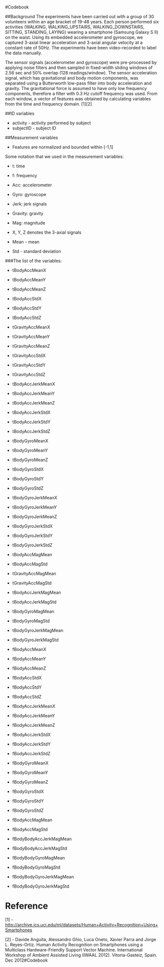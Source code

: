#Codebook

##Background
The experiments have been carried out with a group of 30 volunteers within an age bracket of 19-48 years. 
Each person performed six activities (WALKING, WALKING_UPSTAIRS, WALKING_DOWNSTAIRS, SITTING, STANDING, LAYING) wearing a smartphone (Samsung Galaxy S II) on the waist. 
Using its embedded accelerometer and gyroscope, we captured 3-axial linear acceleration and 3-axial angular velocity at a constant rate of 50Hz. 
The experiments have been video-recorded to label the data manually. 

The sensor signals (accelerometer and gyroscope) were pre-processed by applying noise filters and then sampled in fixed-width sliding windows of 2.56 sec and 50% overlap (128 readings/window). 
The sensor acceleration signal, which has gravitational and body motion components, was separated using a Butterworth low-pass filter into body acceleration and gravity. 
The gravitational force is assumed to have only low frequency components, therefore a filter with 0.3 Hz cutoff frequency was used. 
From each window, a vector of features was obtained by calculating variables from the time and frequency domain. 
[1][2]

##ID variables
- activity - activity performed by subject
- subjectID - subject ID

##Measurement variables
- Features are normalized and bounded within [-1,1]


Some notation that we used in the measurement variables:
- t: time

- f: frequency

- Acc: accelerometer

- Gyro: gyroscope

- Jerk: jerk signals

- Gravity: gravity

- Mag: magnitude 

- X, Y, Z denotes the 3-axial signals

- Mean - mean

- Std - standard deviation 

###The list of the variables:
- tBodyAccMeanX 

- tBodyAccMeanY 

- tBodyAccMeanZ 

- tBodyAccStdX 

- tBodyAccStdY 

- tBodyAccStdZ 

- tGravityAccMeanX 

- tGravityAccMeanY 

- tGravityAccMeanZ 

- tGravityAccStdX 

- tGravityAccStdY 

- tGravityAccStdZ 

- tBodyAccJerkMeanX 

- tBodyAccJerkMeanY 

- tBodyAccJerkMeanZ 

- tBodyAccJerkStdX 

- tBodyAccJerkStdY 

- tBodyAccJerkStdZ 

- tBodyGyroMeanX 

- tBodyGyroMeanY 

- tBodyGyroMeanZ 

- tBodyGyroStdX 

- tBodyGyroStdY 

- tBodyGyroStdZ 

- tBodyGyroJerkMeanX 

- tBodyGyroJerkMeanY 

- tBodyGyroJerkMeanZ 

- tBodyGyroJerkStdX 

- tBodyGyroJerkStdY 

- tBodyGyroJerkStdZ 

- tBodyAccMagMean 

- tBodyAccMagStd 

- tGravityAccMagMean 

- tGravityAccMagStd 

- tBodyAccJerkMagMean 

- tBodyAccJerkMagStd 

- tBodyGyroMagMean 

- tBodyGyroMagStd 

- tBodyGyroJerkMagMean 

- tBodyGyroJerkMagStd 

- fBodyAccMeanX 

- fBodyAccMeanY 

- fBodyAccMeanZ 

- fBodyAccStdX 

- fBodyAccStdY 

- fBodyAccStdZ 

- fBodyAccJerkMeanX 

- fBodyAccJerkMeanY 

- fBodyAccJerkMeanZ 

- fBodyAccJerkStdX 

- fBodyAccJerkStdY 

- fBodyAccJerkStdZ 

- fBodyGyroMeanX 

- fBodyGyroMeanY 

- fBodyGyroMeanZ 

- fBodyGyroStdX 

- fBodyGyroStdY 

- fBodyGyroStdZ 

- fBodyAccMagMean 

- fBodyAccMagStd 

- fBodyBodyAccJerkMagMean 

- fBodyBodyAccJerkMagStd 

- fBodyBodyGyroMagMean 

- fBodyBodyGyroMagStd 

- fBodyBodyGyroJerkMagMean 

- fBodyBodyGyroJerkMagStd

Reference
===
[1] - http://archive.ics.uci.edu/ml/datasets/Human+Activity+Recognition+Using+Smartphones

[2] - Davide Anguita, Alessandro Ghio, Luca Oneto, Xavier Parra and Jorge L. Reyes-Ortiz. Human Activity Recognition on Smartphones using a Multiclass Hardware-Friendly Support Vector Machine. International Workshop of Ambient Assisted Living (IWAAL 2012). Vitoria-Gasteiz, Spain. Dec 2012#Codebook
